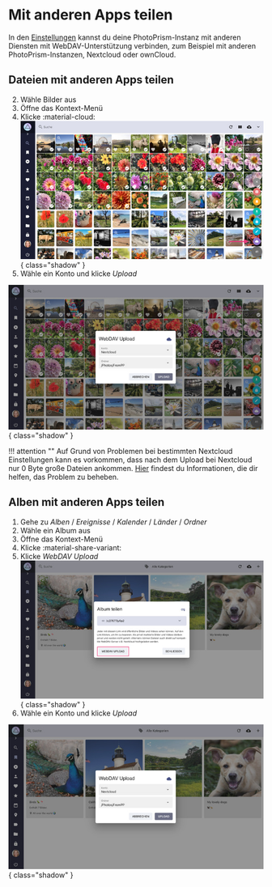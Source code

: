# Mit anderen Apps teilen #

In den [Einstellungen](../settings/sync.md) kannst du deine PhotoPrism-Instanz mit anderen Diensten mit WebDAV-Unterstützung verbinden, zum Beispiel mit anderen PhotoPrism-Instanzen, Nextcloud oder ownCloud.

## Dateien mit anderen Apps teilen ##

2. Wähle Bilder aus
3. Öffne das Kontext-Menü
4. Klicke :material-cloud:
   ![Screenshot](img/services-photo-upload-1-german.jpg){ class="shadow" }
5. Wähle ein Konto und klicke *Upload*

![Screenshot](img/services-photo-upload-2-german.jpg){ class="shadow" }

!!! attention ""
    Auf Grund von Problemen bei bestimmten Nextcloud Einstellungen kann es vorkommen, dass nach dem Upload bei Nextcloud nur 0 Byte große Dateien ankommen.
    [Hier](https://github.com/photoprism/photoprism/issues/443) findest du Informationen, die dir helfen, das Problem zu beheben.

## Alben mit anderen Apps teilen ##

1. Gehe zu *Alben* / *Ereignisse* / *Kalender* / *Länder* / *Ordner*
2. Wähle ein Album aus
3. Öffne das Kontext-Menü
4. Klicke :material-share-variant:
5. Klicke *WebDAV Upload*
   ![Screenshot](img/services-album-upload-1-german.jpg){ class="shadow" }
6. Wähle ein Konto und klicke *Upload*

![Screenshot](img/services-album-upload-2-german.jpg){ class="shadow" }